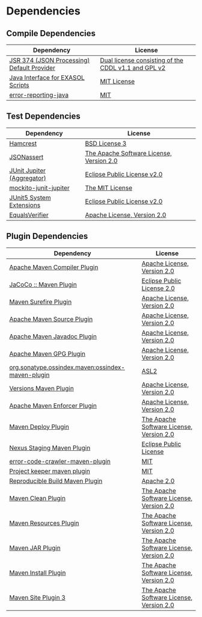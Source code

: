 <!-- @formatter:off -->
# Dependencies

## Compile Dependencies

| Dependency                                      | License                                                  |
| ----------------------------------------------- | -------------------------------------------------------- |
| [JSR 374 (JSON Processing) Default Provider][0] | [Dual license consisting of the CDDL v1.1 and GPL v2][1] |
| [Java Interface for EXASOL Scripts][2]          | [MIT License][3]                                         |
| [error-reporting-java][4]                       | [MIT][3]                                                 |

## Test Dependencies

| Dependency                       | License                                       |
| -------------------------------- | --------------------------------------------- |
| [Hamcrest][6]                    | [BSD License 3][7]                            |
| [JSONassert][8]                  | [The Apache Software License, Version 2.0][9] |
| [JUnit Jupiter (Aggregator)][10] | [Eclipse Public License v2.0][11]             |
| [mockito-junit-jupiter][12]      | [The MIT License][13]                         |
| [JUnit5 System Extensions][14]   | [Eclipse Public License v2.0][15]             |
| [EqualsVerifier][16]             | [Apache License, Version 2.0][9]              |

## Plugin Dependencies

| Dependency                                              | License                                       |
| ------------------------------------------------------- | --------------------------------------------- |
| [Apache Maven Compiler Plugin][18]                      | [Apache License, Version 2.0][19]             |
| [JaCoCo :: Maven Plugin][20]                            | [Eclipse Public License 2.0][21]              |
| [Maven Surefire Plugin][22]                             | [Apache License, Version 2.0][19]             |
| [Apache Maven Source Plugin][24]                        | [Apache License, Version 2.0][19]             |
| [Apache Maven Javadoc Plugin][26]                       | [Apache License, Version 2.0][19]             |
| [Apache Maven GPG Plugin][28]                           | [Apache License, Version 2.0][9]              |
| [org.sonatype.ossindex.maven:ossindex-maven-plugin][30] | [ASL2][9]                                     |
| [Versions Maven Plugin][32]                             | [Apache License, Version 2.0][19]             |
| [Apache Maven Enforcer Plugin][34]                      | [Apache License, Version 2.0][19]             |
| [Maven Deploy Plugin][36]                               | [The Apache Software License, Version 2.0][9] |
| [Nexus Staging Maven Plugin][38]                        | [Eclipse Public License][39]                  |
| [error-code-crawler-maven-plugin][40]                   | [MIT][3]                                      |
| [Project keeper maven plugin][42]                       | [MIT][3]                                      |
| [Reproducible Build Maven Plugin][44]                   | [Apache 2.0][9]                               |
| [Maven Clean Plugin][46]                                | [The Apache Software License, Version 2.0][9] |
| [Maven Resources Plugin][48]                            | [The Apache Software License, Version 2.0][9] |
| [Maven JAR Plugin][50]                                  | [The Apache Software License, Version 2.0][9] |
| [Maven Install Plugin][52]                              | [The Apache Software License, Version 2.0][9] |
| [Maven Site Plugin 3][54]                               | [The Apache Software License, Version 2.0][9] |

[20]: https://www.eclemma.org/jacoco/index.html
[42]: https://github.com/exasol/project-keeper-maven-plugin
[4]: https://github.com/exasol/error-reporting-java
[15]: http://www.eclipse.org/legal/epl-v20.html
[0]: https://javaee.github.io/jsonp
[9]: http://www.apache.org/licenses/LICENSE-2.0.txt
[22]: https://maven.apache.org/surefire/maven-surefire-plugin/
[38]: http://www.sonatype.com/public-parent/nexus-maven-plugins/nexus-staging/nexus-staging-maven-plugin/
[46]: http://maven.apache.org/plugins/maven-clean-plugin/
[3]: https://opensource.org/licenses/MIT
[12]: https://github.com/mockito/mockito
[32]: http://www.mojohaus.org/versions-maven-plugin/
[7]: http://opensource.org/licenses/BSD-3-Clause
[18]: https://maven.apache.org/plugins/maven-compiler-plugin/
[1]: https://oss.oracle.com/licenses/CDDL+GPL-1.1
[28]: http://maven.apache.org/plugins/maven-gpg-plugin/
[21]: https://www.eclipse.org/legal/epl-2.0/
[39]: http://www.eclipse.org/legal/epl-v10.html
[13]: https://github.com/mockito/mockito/blob/main/LICENSE
[44]: http://zlika.github.io/reproducible-build-maven-plugin
[50]: http://maven.apache.org/plugins/maven-jar-plugin/
[19]: https://www.apache.org/licenses/LICENSE-2.0.txt
[34]: https://maven.apache.org/enforcer/maven-enforcer-plugin/
[2]: http://www.exasol.com
[11]: https://www.eclipse.org/legal/epl-v20.html
[52]: http://maven.apache.org/plugins/maven-install-plugin/
[10]: https://junit.org/junit5/
[30]: https://sonatype.github.io/ossindex-maven/maven-plugin/
[14]: https://github.com/itsallcode/junit5-system-extensions
[8]: https://github.com/skyscreamer/JSONassert
[16]: http://www.jqno.nl/equalsverifier
[24]: https://maven.apache.org/plugins/maven-source-plugin/
[6]: http://hamcrest.org/JavaHamcrest/
[36]: http://maven.apache.org/plugins/maven-deploy-plugin/
[54]: http://maven.apache.org/plugins/maven-site-plugin/
[48]: http://maven.apache.org/plugins/maven-resources-plugin/
[26]: https://maven.apache.org/plugins/maven-javadoc-plugin/
[40]: https://github.com/exasol/error-code-crawler-maven-plugin
